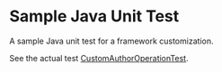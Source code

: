 # Sample Java Unit Test

A sample Java unit test for a framework customization.

See the actual test [CustomAuthorOperationTest](src/test/java/CustomAuthorOperationTest).

